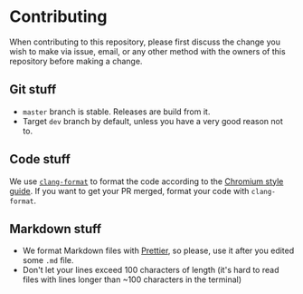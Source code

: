 # Contributing

When contributing to this repository, please first discuss the change you wish to make via
issue, email, or any other method with the owners of this repository before making a change.

## Git stuff

- `master` branch is stable. Releases are build from it.
- Target `dev` branch by default, unless you have a very good reason not to.

## Code stuff

We use [`clang-format`](https://clang.llvm.org/docs/ClangFormat.html) to format the code according
to the [Chromium style guide](https://chromium.googlesource.com/chromium/src/+/HEAD/styleguide/c++/c++.md).
If you want to get your PR merged, format your code with `clang-format`.

## Markdown stuff

- We format Markdown files with [Prettier](https://prettier.io/), so please, use it after you
  edited some `.md` file.
- Don't let your lines exceed 100 characters of length (it's hard to read files with lines
  longer than ~100 characters in the terminal)
